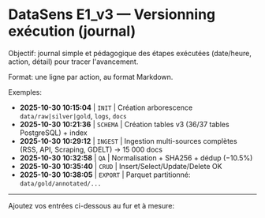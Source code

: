 DataSens E1_v3 — Versionning exécution (journal)
=================================================

Objectif: journal simple et pédagogique des étapes exécutées (date/heure, action, détail) pour tracer l'avancement.

Format: une ligne par action, au format Markdown.

Exemples:
- **2025-10-30 10:15:04** | `INIT` | Création arborescence `data/raw|silver|gold`, `logs`, `docs`
- **2025-10-30 10:21:36** | `SCHEMA` | Création tables v3 (36/37 tables PostgreSQL) + index
- **2025-10-30 10:29:12** | `INGEST` | Ingestion multi-sources complètes (RSS, API, Scraping, GDELT) → 15 000 docs
- **2025-10-30 10:32:58** | `QA` | Normalisation + SHA256 + dédup (−10.5%)
- **2025-10-30 10:35:40** | `CRUD` | Insert/Select/Update/Delete OK
- **2025-10-30 10:38:05** | `EXPORT` | Parquet partitionné: `data/gold/annotated/...`

---

Ajoutez vos entrées ci-dessous au fur et à mesure:
